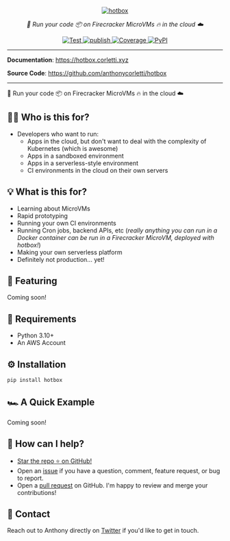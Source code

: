 <p align="center">
  <a href="https://hotbox.corletti.xyz"><img src="./img/logo.png" alt="hotbox"></a>
</p>
<p align="center">
    <em>🚀 Run your code 📦 on Firecracker MicroVMs 🔥 in the cloud ☁️</em>
</p>
<p align="center">
<a href="https://github.com/anthonycorletti/hotbox/actions?query=workflow%3Atest" target="_blank">
    <img src="https://github.com/anthonycorletti/hotbox/workflows/test/badge.svg" alt="Test">
</a>
<a href="https://github.com/anthonycorletti/hotbox/actions?query=workflow%3Apublish" target="_blank">
    <img src="https://github.com/anthonycorletti/hotbox/workflows/publish/badge.svg" alt="publish">
</a>
<a href="https://codecov.io/gh/anthonycorletti/hotbox" target="_blank">
    <img src="https://img.shields.io/codecov/c/github/anthonycorletti/hotbox?color=%2334D058" alt="Coverage">
</a>
<a href="https://pypi.org/project/hotbox/" target="_blank">
    <img alt="PyPI" src="https://img.shields.io/pypi/v/hotbox?color=blue">
</a>
</p>

---

**Documentation**: <a href="https://hotbox.corletti.xyz" target="_blank">https://hotbox.corletti.xyz</a>

**Source Code**: <a href="https://github.com/anthonycorletti/hotbox" target="_blank">https://github.com/anthonycorletti/hotbox</a>

---

🚀 Run your code 📦 on Firecracker MicroVMs 🔥 in the cloud ☁️

## 👨‍💻 Who is this for?

- Developers who want to run:
    - Apps in the cloud, but don't want to deal with the complexity of Kubernetes (which is awesome)
    - Apps in a sandboxed environment
    - Apps in a serverless-style environment
    - CI environments in the cloud on their own servers

## 💡 What is this for?

- Learning about MicroVMs
- Rapid prototyping
- Running your own CI environments
- Running Cron jobs, backend APIs, etc (_really anything you can run in a Docker container can be run in a Firecracker MicroVM, deployed with hotbox!_)
- Making your own serverless platform
- Definitely not production... yet!

## 🎉 Featuring

Coming soon!

## 📝 Requirements

- Python 3.10+
- An AWS Account

## ⚙️ Installation

```sh
pip install hotbox
```

## 🏎️ A Quick Example

Coming soon!

## 🫶 How can I help?

- [Star the repo ⭐️ on GitHub!](https://github.com/anthonycorletti/hotbox)
- Open an [issue](https://github.com/anthonycorletti/hotbox/issues/new/choose) if you have a question, comment, feature request, or bug to report.
- Open a [pull request](https://github.com/anthonycorletti/hotbox/compare) on GitHub. I'm happy to review and merge your contributions!

## 📲 Contact

Reach out to Anthony directly on [Twitter](https://twitter.com/anthonycorletti) if you'd like to get in touch.

&nbsp;

&nbsp;
